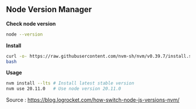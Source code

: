 
## Node Version Manager

**Check node version**
```bash
node --version
```

**Install**
```bash
curl -o- https://raw.githubusercontent.com/nvm-sh/nvm/v0.39.7/install.sh | bash
bash
```

**Usage**
```bash
nvm install --lts # Install latest stable version
nvm use 20.11.0   # Use node version 20.11.0
```

Source : https://blog.logrocket.com/how-switch-node-js-versions-nvm/


